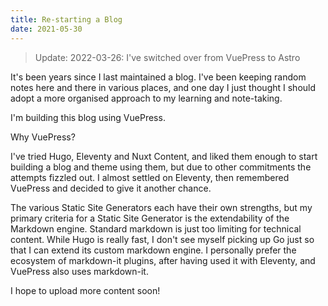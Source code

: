 ```yaml
---
title: Re-starting a Blog
date: 2021-05-30
---
```


> Update: 2022-03-26: I've switched over from VuePress to Astro

It's been years since I last maintained a blog. I've been keeping random notes here and there in various places, and one day I just thought I should adopt a more organised approach to my learning and note-taking.

I'm building this blog using VuePress.

Why VuePress?

I've tried Hugo, Eleventy and Nuxt Content, and liked them enough to start building a blog and theme using them, but due to other commitments the attempts fizzled out. I almost settled on Eleventy, then remembered VuePress and decided to give it another chance.

The various Static Site Generators each have their own strengths, but my primary criteria for a Static Site Generator is the extendability of the Markdown engine. Standard markdown is just too limiting for technical content. While Hugo is really fast, I don't see myself picking up Go just so that I can extend its custom markdown engine. I personally prefer the ecosystem of markdown-it plugins, after having used it with Eleventy, and VuePress also uses markdown-it.

I hope to upload more content soon!
